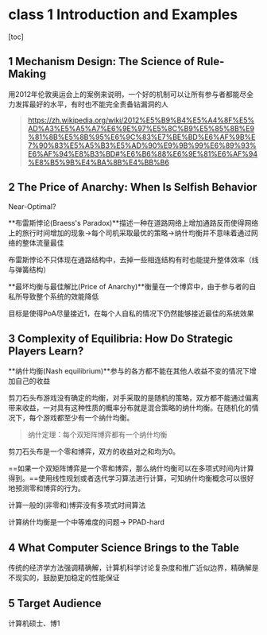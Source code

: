 # class 1 Introduction and Examples

[toc]

## 1 Mechanism Design: The Science of Rule-Making

用2012年伦敦奥运会上的案例来说明，一个好的机制可以让所有参与者都能尽全力发挥最好的水平，有时也不能完全责备钻漏洞的人

> https://zh.wikipedia.org/wiki/2012%E5%B9%B4%E5%A4%8F%E5%AD%A3%E5%A5%A7%E6%9E%97%E5%8C%B9%E5%85%8B%E9%81%8B%E5%8B%95%E6%9C%83%E7%BE%BD%E6%AF%9B%E7%90%83%E5%A5%B3%E5%AD%90%E9%9B%99%E6%89%93%E6%AF%94%E8%B3%BD#%E6%B6%88%E6%9E%81%E6%AF%94%E8%B5%9B%E4%BA%8B%E4%BB%B6



## 2 The Price of Anarchy: When Is Selfish Behavior
Near-Optimal?

**布雷斯悖论(Braess's Paradox)**描述一种在道路网络上增加通路反而使得网络上的旅行时间增加的现象->每个司机采取最优的策略->纳什均衡并不意味着通过网络的整体流量最佳

布雷斯悖论不只体现在通路结构中，去掉一些相连结构有时也能提升整体效率（线与弹簧结构）

**最坏均衡与最佳解比(Price of Anarchy)**衡量在一个博弈中，由于参与者的自私所导致整个系统的效能降低

目标是使得PoA尽量接近1，在每个人自私的情况下仍然能够接近最佳的系统效果



## 3  Complexity of Equilibria: How Do Strategic Players Learn?

**纳什均衡(Nash equilibrium)**参与的各方都不能在其他人收益不变的情况下增加自己的收益

剪刀石头布游戏没有确定的均衡，对手采取的是随机的策略，双方都不能通过偏离带来收益，一对具有这种性质的概率分布就是混合策略的纳什均衡。在随机化的情况下，每个游戏都至少有一个纳什均衡。

> 纳什定理：每个双矩阵博弈都有一个纳什均衡

剪刀石头布是一个零和博弈，双方的收益对之和均为0。

==如果一个双矩阵博弈是一个零和博弈，那么纳什均衡可以在多项式时间内计算得到。==使用线性规划或者迭代学习算法进行计算，可知纳什均衡概念可以很好地预测零和博弈的行为。

计算一般的(非零和)博弈没有多项式时间算法

计算纳什均衡是一个中等难度的问题-> PPAD-hard



## 4 What Computer Science Brings to the Table

传统的经济学方法强调精确解，计算机科学讨论复杂度和推广近似边界，精确解是不现实的，鼓励更加稳定的性能保证



## 5 Target Audience

计算机硕士、博1




